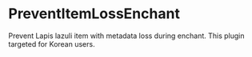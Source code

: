 # PreventItemLossEnchant
Prevent Lapis lazuli item with metadata loss during enchant. This plugin targeted for Korean users.
